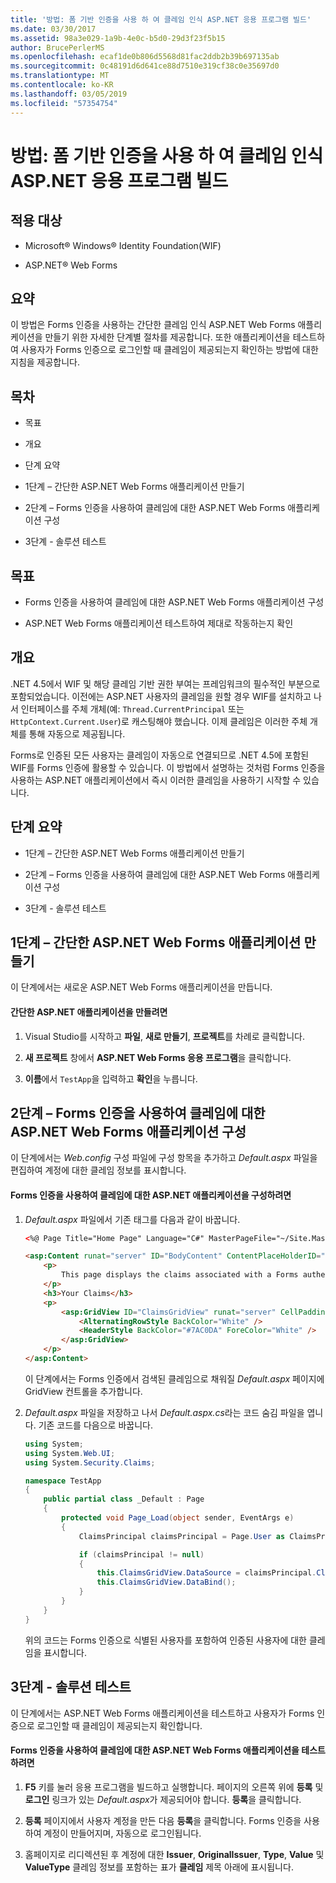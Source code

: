 ```yaml
---
title: '방법: 폼 기반 인증을 사용 하 여 클레임 인식 ASP.NET 응용 프로그램 빌드'
ms.date: 03/30/2017
ms.assetid: 98a3e029-1a9b-4e0c-b5d0-29d3f23f5b15
author: BrucePerlerMS
ms.openlocfilehash: ecaf1de0b806d5568d81fac2ddb2b39b697135ab
ms.sourcegitcommit: 0c48191d6d641ce88d7510e319cf38c0e35697d0
ms.translationtype: MT
ms.contentlocale: ko-KR
ms.lasthandoff: 03/05/2019
ms.locfileid: "57354754"
---
```

# <a name="how-to-build-claims-aware-aspnet-application-using-forms-based-authentication"></a>방법: 폼 기반 인증을 사용 하 여 클레임 인식 ASP.NET 응용 프로그램 빌드

## <a name="applies-to"></a>적용 대상

- Microsoft® Windows® Identity Foundation(WIF)

- ASP.NET® Web Forms

## <a name="summary"></a>요약

이 방법은 Forms 인증을 사용하는 간단한 클레임 인식 ASP.NET Web Forms 애플리케이션을 만들기 위한 자세한 단계별 절차를 제공합니다. 또한 애플리케이션을 테스트하여 사용자가 Forms 인증으로 로그인할 때 클레임이 제공되는지 확인하는 방법에 대한 지침을 제공합니다.

## <a name="contents"></a>목차

- 목표

- 개요

- 단계 요약

- 1단계 – 간단한 ASP.NET Web Forms 애플리케이션 만들기

- 2단계 – Forms 인증을 사용하여 클레임에 대한 ASP.NET Web Forms 애플리케이션 구성

- 3단계 - 솔루션 테스트

## <a name="objectives"></a>목표

- Forms 인증을 사용하여 클레임에 대한 ASP.NET Web Forms 애플리케이션 구성

- ASP.NET Web Forms 애플리케이션 테스트하여 제대로 작동하는지 확인

## <a name="overview"></a>개요

.NET 4.5에서 WIF 및 해당 클레임 기반 권한 부여는 프레임워크의 필수적인 부분으로 포함되었습니다. 이전에는 ASP.NET 사용자의 클레임을 원할 경우 WIF를 설치하고 나서 인터페이스를 주체 개체(예: `Thread.CurrentPrincipal` 또는 `HttpContext.Current.User`)로 캐스팅해야 했습니다. 이제 클레임은 이러한 주체 개체를 통해 자동으로 제공됩니다.

Forms로 인증된 모든 사용자는 클레임이 자동으로 연결되므로 .NET 4.5에 포함된 WIF를 Forms 인증에 활용할 수 있습니다. 이 방법에서 설명하는 것처럼 Forms 인증을 사용하는 ASP.NET 애플리케이션에서 즉시 이러한 클레임을 사용하기 시작할 수 있습니다.

## <a name="summary-of-steps"></a>단계 요약

- 1단계 – 간단한 ASP.NET Web Forms 애플리케이션 만들기

- 2단계 – Forms 인증을 사용하여 클레임에 대한 ASP.NET Web Forms 애플리케이션 구성

- 3단계 - 솔루션 테스트

## <a name="step-1--create-a-simple-aspnet-web-forms-application"></a>1단계 – 간단한 ASP.NET Web Forms 애플리케이션 만들기

이 단계에서는 새로운 ASP.NET Web Forms 애플리케이션을 만듭니다.

#### <a name="to-create-a-simple-aspnet-application"></a>간단한 ASP.NET 애플리케이션을 만들려면

1. Visual Studio를 시작하고 **파일**, **새로 만들기**, **프로젝트**를 차례로 클릭합니다.

2. **새 프로젝트** 창에서 **ASP.NET Web Forms 응용 프로그램**을 클릭합니다.

3. **이름**에서 `TestApp`을 입력하고 **확인**을 누릅니다.

## <a name="step-2--configure-aspnet-web-forms-application-for-claims-using-forms-authentication"></a>2단계 – Forms 인증을 사용하여 클레임에 대한 ASP.NET Web Forms 애플리케이션 구성

이 단계에서는 *Web.config* 구성 파일에 구성 항목을 추가하고 *Default.aspx* 파일을 편집하여 계정에 대한 클레임 정보를 표시합니다.

#### <a name="to-configure-aspnet-application-for-claims-using-forms-authentication"></a>Forms 인증을 사용하여 클레임에 대한 ASP.NET 애플리케이션을 구성하려면

1. *Default.aspx* 파일에서 기존 태그를 다음과 같이 바꿉니다.

    ```aspx
    <%@ Page Title="Home Page" Language="C#" MasterPageFile="~/Site.Master" AutoEventWireup="true" CodeBehind="Default.aspx.cs" Inherits="TestApp._Default" %>

    <asp:Content runat="server" ID="BodyContent" ContentPlaceHolderID="MainContent">
        <p>
            This page displays the claims associated with a Forms authenticated user.
        </p>
        <h3>Your Claims</h3>
        <p>
            <asp:GridView ID="ClaimsGridView" runat="server" CellPadding="3">
                <AlternatingRowStyle BackColor="White" />
                <HeaderStyle BackColor="#7AC0DA" ForeColor="White" />
            </asp:GridView>
        </p>
    </asp:Content>
    ```

    이 단계에서는 Forms 인증에서 검색된 클레임으로 채워질 *Default.aspx* 페이지에 GridView 컨트롤을 추가합니다.

2. *Default.aspx* 파일을 저장하고 나서 *Default.aspx.cs*라는 코드 숨김 파일을 엽니다. 기존 코드를 다음으로 바꿉니다.

    ```csharp
    using System;
    using System.Web.UI;
    using System.Security.Claims;

    namespace TestApp
    {
        public partial class _Default : Page
        {
            protected void Page_Load(object sender, EventArgs e)
            {
                ClaimsPrincipal claimsPrincipal = Page.User as ClaimsPrincipal;

                if (claimsPrincipal != null)
                {
                    this.ClaimsGridView.DataSource = claimsPrincipal.Claims;
                    this.ClaimsGridView.DataBind();
                }
            }
        }
    }
    ```

    위의 코드는 Forms 인증으로 식별된 사용자를 포함하여 인증된 사용자에 대한 클레임을 표시합니다.

## <a name="step-3--test-your-solution"></a>3단계 - 솔루션 테스트

이 단계에서는 ASP.NET Web Forms 애플리케이션을 테스트하고 사용자가 Forms 인증으로 로그인할 때 클레임이 제공되는지 확인합니다.

#### <a name="to-test-your-aspnet-web-forms-application-for-claims-using-forms-authentication"></a>Forms 인증을 사용하여 클레임에 대한 ASP.NET Web Forms 애플리케이션을 테스트하려면

1. **F5** 키를 눌러 응용 프로그램을 빌드하고 실행합니다. 페이지의 오른쪽 위에 **등록** 및 **로그인** 링크가 있는 *Default.aspx*가 제공되어야 합니다. **등록**을 클릭합니다.

2. **등록** 페이지에서 사용자 계정을 만든 다음 **등록**을 클릭합니다. Forms 인증을 사용하여 계정이 만들어지며, 자동으로 로그인됩니다.

3. 홈페이지로 리디렉션된 후 계정에 대한 **Issuer**, **OriginalIssuer**, **Type**, **Value** 및 **ValueType** 클레임 정보를 포함하는 표가 **클레임** 제목 아래에 표시됩니다.
